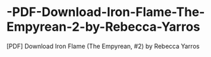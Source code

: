 # -PDF-Download-Iron-Flame-The-Empyrean-2-by-Rebecca-Yarros
[PDF] Download Iron Flame (The Empyrean, #2) by Rebecca Yarros
